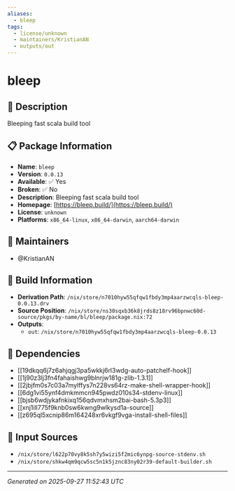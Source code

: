 ```yaml
---
aliases:
  - bleep
tags:
  - license/unknown
  - maintainers/KristianAN
  - outputs/out
---
```


# bleep

## 📝 Description

Bleeping fast scala build tool

## 📋 Package Information

- **Name**: `bleep`
- **Version**: `0.0.13`
- **Available**: ✅ Yes
- **Broken**: ✅ No
- **Description**: Bleeping fast scala build tool
- **Homepage**: [https://bleep.build/](https://bleep.build/)
- **License**: `unknown`
- **Platforms**: `x86_64-linux`, `x86_64-darwin`, `aarch64-darwin`
## 👥 Maintainers

- @KristianAN


## 🔧 Build Information

- **Derivation Path**: `/nix/store/n7010hyw55qfqw1fbdy3mp4aarzwcqls-bleep-0.0.13.drv`
- **Source Position**: `/nix/store/ns30sqxb36k8jrds8z18rv96bpnwc60d-source/pkgs/by-name/bl/bleep/package.nix:72`
- **Outputs**:
  - `out`:  `/nix/store/n7010hyw55qfqw1fbdy3mp4aarzwcqls-bleep-0.0.13`

## 🔗 Dependencies

- [[19dkqq6j7z6ahjqgj3pa5wkkj6rl3wdg-auto-patchelf-hook]]
- [[1j90z3lj3fn4fahaishwg9blnrjw181g-zlib-1.3.1]]
- [[2jbjfm0s7c03a7mylffys7n228vs64rz-make-shell-wrapper-hook]]
- [[6dg1vi55ynf4dmkmmcn945pwdz010s34-stdenv-linux]]
- [[bjsb6wdjykafnkixq156qdvmxhsm2bai-bash-5.3p3]]
- [[xnj1ill775f9knb0sw6kwng9wlkysd1a-source]]
- [[z695ql5xcnip86m164248xr6vkgf9vga-install-shell-files]]

## 📁 Input Sources

- `/nix/store/l622p70vy8k5sh7y5wizi5f2mic6ynpg-source-stdenv.sh`
- `/nix/store/shkw4qm9qcw5sc5n1k5jznc83ny02r39-default-builder.sh`

---
*Generated on 2025-09-27 11:52:43 UTC*
